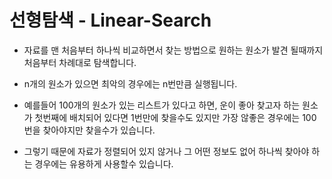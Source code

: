 # 선형탐색 - Linear-Search

- 자료를 맨 처음부터 하나씩 비교하면서 찾는 방법으로 원하는 원소가 발견 될때까지 처음부터 차례대로 탐색합니다.

- n개의 원소가 있으면 최악의 경우에는 n번만큼 실행됩니다.
- 예를들어 100개의 원소가 있는 리스트가 있다고 하면, 운이 좋아 찾고자 하는 원소가 첫번째에 배치되어 있다면 1번만에 찾을수도 있지만 가장 않좋은 경우에는 100번을 찾아야지만 찾을수가 있습니다.
- 그렇기 때문에 자료가 정렬되어 있지 않거나 그 어떤 정보도 없어 하나씩 찾아야 하는 경우에는 유용하게 사용할수 있습니다.